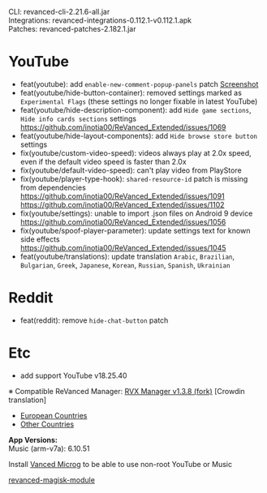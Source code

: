 CLI: revanced-cli-2.21.6-all.jar  
Integrations: revanced-integrations-0.112.1-v0.112.1.apk  
Patches: revanced-patches-2.182.1.jar  

YouTube
==
- feat(youtube): add `enable-new-comment-popup-panels` patch [Screenshot](https://imgur.com/a/RSNOBlr)
- feat(youtube/hide-button-container): removed settings marked as `Experimental Flags` (these settings no longer fixable in latest YouTube)
- feat(youtube/hide-description-component): add `Hide game sections`, `Hide info cards sections` settings https://github.com/inotia00/ReVanced_Extended/issues/1069
- feat(youtube/hide-layout-components): add `Hide browse store button` settings
- fix(youtube/custom-video-speed): videos always play at 2.0x speed, even if the default video speed is faster than 2.0x
- fix(youtube/default-video-speed): can't play video from PlayStore
- fix(youtube/player-type-hook): `shared-resource-id` patch is missing from dependencies https://github.com/inotia00/ReVanced_Extended/issues/1091 https://github.com/inotia00/ReVanced_Extended/issues/1102 
- fix(youtube/settings): unable to import .json files on Android 9 device https://github.com/inotia00/ReVanced_Extended/issues/1056
- fix(youtube/spoof-player-parameter): update settings text for known side effects https://github.com/inotia00/ReVanced_Extended/issues/1045
- feat(youtube/translations): update translation
`Arabic`, `Brazilian`, `Bulgarian`, `Greek`, `Japanese`, `Korean`, `Russian`, `Spanish`, `Ukrainian`


Reddit
==
- feat(reddit): remove `hide-chat-button` patch


Etc
==
- add support YouTube v18.25.40


※ Compatible ReVanced Manager: [RVX Manager v1.3.8 (fork)](https://github.com/inotia00/revanced-manager/releases/tag/v1.3.8)
[Crowdin translation]
- [European Countries](https://crowdin.com/project/revancedextendedeu)
- [Other Countries](https://crowdin.com/project/revancedextended)
  
**App Versions:**  
Music (arm-v7a): 6.10.51  

Install [Vanced Microg](https://github.com/TeamVanced/VancedMicroG/releases) to be able to use non-root YouTube or Music  

[revanced-magisk-module](https://github.com/j-hc/revanced-magisk-module)  
